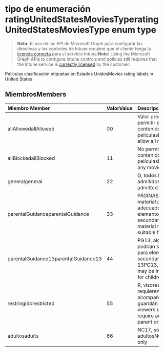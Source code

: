 # <a name="ratingunitedstatesmoviestype-enum-type"></a><span data-ttu-id="3bc3e-101">tipo de enumeración ratingUnitedStatesMoviesType</span><span class="sxs-lookup"><span data-stu-id="3bc3e-101">ratingUnitedStatesMoviesType enum type</span></span>

> <span data-ttu-id="3bc3e-102">**Nota:** El uso de las API de Microsoft Graph para configurar las directivas y los controles de Intune requiere que el cliente tenga la [licencia correcta](https://go.microsoft.com/fwlink/?linkid=839381) para el servicio Intune.</span><span class="sxs-lookup"><span data-stu-id="3bc3e-102">**Note:** Using the Microsoft Graph APIs to configure Intune controls and policies still requires that the Intune service is [correctly licensed](https://go.microsoft.com/fwlink/?linkid=839381) by the customer.</span></span>

<span data-ttu-id="3bc3e-103">Películas clasificación etiquetas en Estados Unidos</span><span class="sxs-lookup"><span data-stu-id="3bc3e-103">Movies rating labels in United States</span></span>
## <a name="members"></a><span data-ttu-id="3bc3e-104">Miembros</span><span class="sxs-lookup"><span data-stu-id="3bc3e-104">Members</span></span>
|<span data-ttu-id="3bc3e-105">Miembro	</span><span class="sxs-lookup"><span data-stu-id="3bc3e-105">Member</span></span>|<span data-ttu-id="3bc3e-106">Valor</span><span class="sxs-lookup"><span data-stu-id="3bc3e-106">Value</span></span>|<span data-ttu-id="3bc3e-107">Descripción</span><span class="sxs-lookup"><span data-stu-id="3bc3e-107">Description</span></span>|
|:---|:---|:---|
|<span data-ttu-id="3bc3e-108">allAllowed</span><span class="sxs-lookup"><span data-stu-id="3bc3e-108">allAllowed</span></span>|<span data-ttu-id="3bc3e-109">0</span><span class="sxs-lookup"><span data-stu-id="3bc3e-109">0</span></span>|<span data-ttu-id="3bc3e-110">Valor predeterminado, permitir que el contenido de todas las películas</span><span class="sxs-lookup"><span data-stu-id="3bc3e-110">Default value, allow all movies content</span></span>|
|<span data-ttu-id="3bc3e-111">allBlocked</span><span class="sxs-lookup"><span data-stu-id="3bc3e-111">allBlocked</span></span>|<span data-ttu-id="3bc3e-112">1</span><span class="sxs-lookup"><span data-stu-id="3bc3e-112">1</span></span>|<span data-ttu-id="3bc3e-113">No permitir cualquier contenido de películas</span><span class="sxs-lookup"><span data-stu-id="3bc3e-113">Do not allow any movies content</span></span>|
|<span data-ttu-id="3bc3e-114">general</span><span class="sxs-lookup"><span data-stu-id="3bc3e-114">general</span></span>|<span data-ttu-id="3bc3e-115">2</span><span class="sxs-lookup"><span data-stu-id="3bc3e-115">2</span></span>|<span data-ttu-id="3bc3e-116">G, todos los años admitidos</span><span class="sxs-lookup"><span data-stu-id="3bc3e-116">G, all ages admitted</span></span>|
|<span data-ttu-id="3bc3e-117">parentalGuidance</span><span class="sxs-lookup"><span data-stu-id="3bc3e-117">parentalGuidance</span></span>|<span data-ttu-id="3bc3e-118">3</span><span class="sxs-lookup"><span data-stu-id="3bc3e-118">3</span></span>|<span data-ttu-id="3bc3e-119">PÁGINAS, algunos material puede no ser adecuado para elementos secundarios</span><span class="sxs-lookup"><span data-stu-id="3bc3e-119">PG, some material may not be suitable for children</span></span>|
|<span data-ttu-id="3bc3e-120">parentalGuidance13</span><span class="sxs-lookup"><span data-stu-id="3bc3e-120">parentalGuidance13</span></span>|<span data-ttu-id="3bc3e-121">4</span><span class="sxs-lookup"><span data-stu-id="3bc3e-121">4</span></span>|<span data-ttu-id="3bc3e-122">PG13, algunas material podrían ser inapropiada para elementos secundarios en 13</span><span class="sxs-lookup"><span data-stu-id="3bc3e-122">PG13, some material may be inappropriate for children under 13</span></span>|
|<span data-ttu-id="3bc3e-123">restringido</span><span class="sxs-lookup"><span data-stu-id="3bc3e-123">restricted</span></span>|<span data-ttu-id="3bc3e-124">5</span><span class="sxs-lookup"><span data-stu-id="3bc3e-124">5</span></span>|<span data-ttu-id="3bc3e-125">R, visores en 17 requieren que acompañan primario o guardián para adultos</span><span class="sxs-lookup"><span data-stu-id="3bc3e-125">R, viewers under 17 require accompanying parent or adult guardian</span></span>|
|<span data-ttu-id="3bc3e-126">adultos</span><span class="sxs-lookup"><span data-stu-id="3bc3e-126">adults</span></span>|<span data-ttu-id="3bc3e-127">6</span><span class="sxs-lookup"><span data-stu-id="3bc3e-127">6</span></span>|<span data-ttu-id="3bc3e-128">NC17, sólo para adultos</span><span class="sxs-lookup"><span data-stu-id="3bc3e-128">NC17, adults only</span></span>|



